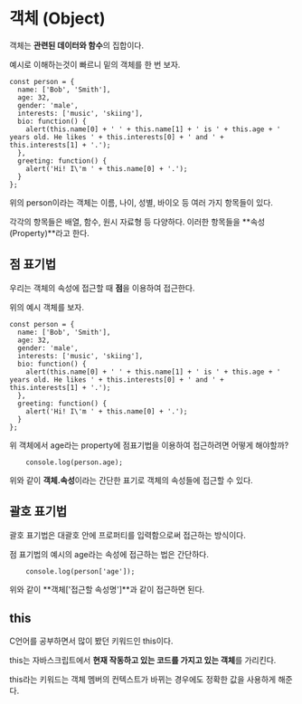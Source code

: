 # 객체 (Object)

객체는 **관련된 데이터와 함수**의 집합이다.

예시로 이해하는것이 빠르니 밑의 객체를 한 번 보자.

```
const person = {
  name: ['Bob', 'Smith'],
  age: 32,
  gender: 'male',
  interests: ['music', 'skiing'],
  bio: function() {
    alert(this.name[0] + ' ' + this.name[1] + ' is ' + this.age + ' years old. He likes ' + this.interests[0] + ' and ' + this.interests[1] + '.');
  },
  greeting: function() {
    alert('Hi! I\'m ' + this.name[0] + '.');
  }
};

```

위의 person이라는 객체는 이름, 나이, 성별, 바이오 등 여러 가지 항목들이 있다.

각각의 항목들은 배열, 함수, 원시 자료형 등 다양하다. 이러한 항목들을 **속성(Property)**라고 한다.

## 점 표기법

우리는 객체의 속성에 접근할 때 **점**을 이용하여 접근한다.

위의 예시 객체를 보자.

```
const person = {
  name: ['Bob', 'Smith'],
  age: 32,
  gender: 'male',
  interests: ['music', 'skiing'],
  bio: function() {
    alert(this.name[0] + ' ' + this.name[1] + ' is ' + this.age + ' years old. He likes ' + this.interests[0] + ' and ' + this.interests[1] + '.');
  },
  greeting: function() {
    alert('Hi! I\'m ' + this.name[0] + '.');
  }
};

```

위 객체에서 age라는 property에 점표기법을 이용하여 접근하려면 어떻게 해야할까?

```
    console.log(person.age);
```
위와 같이 **객체.속성**이라는 간단한 표기로 객체의 속성들에 접근할 수 있다.

## 괄호 표기법

괄호 표기법은 대괄호 안에 프로퍼티를 입력함으로써 접근하는 방식이다.

점 표기법의 예시의 age라는 속성에 접근하는 법은 간단하다.

```
    console.log(person['age']);
```

위와 같이 **객체['접근할 속성명']**과 같이 접근하면 된다.

## this

C언어를 공부하면서 많이 봤던 키워드인 this이다.

this는 자바스크립트에서 **현재 작동하고 있는 코드를 가지고 있는 객체**를 가리킨다.

this라는 키워드는 객체 멤버의 컨텍스트가 바뀌는 경우에도 정확한 값을 사용하게 해준다.